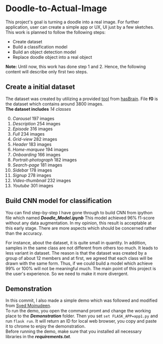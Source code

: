 # Doodle-to-Actual-Image
This project's goal is turning a doodle into a real image. For further application, user can create a simple app or UX, UI just by a few sketches. This work is planned to follow the following steps:
- Create dataset 
- Build a classification model 
- Build an object detection model
- Replace doodle object into a real object

**Note:** Until now, this work has done step 1 and 2. Hence, the following content will describe only first two steps. 

## Create a initial dataset 
The dataset was created by utilizing a provided [tool](http://draw.hasbrain.com/) from [hasBrain](http://www.hasbrain.com/). File **f0**  is the dataset which contains around 3800 images. <br>
**The dataset includes** *14 classes*

0. *Carousel* 197 images
1. *Description* 254 images
2. *Episode* 316 images
3. *Full* 234 images
4. *Grid-view* 282 images
5. *Header* 183 images
6. *Home-marquee* 194 images
7. *Onboarding* 166 images
8. *Portrait-photograph* 182 images
9. *Search-page* 181 images
10. *Sidebar* 178 images
11. *Signup* 278 images
12. *Video-thumbnail* 232 images
13. *Youtube* 301 images

## Build CNN model for classification 
You can find step-by-step I have gone through to build CNN from ipython file which named **_Doodle_Model.ipynb_**
This model achieved 96% f1-score without any data augmentation. In  my opinion, this result is acceptable at this early stage. There are more aspects which should be concerned rather than the accuracy. 

For instance, about the dataset, it is quite small in quantity. In addition, samples in the same class are not different from others too much. It leads to less variant in dataset. The reason is that the dataset was created by a group of about 12 members and at first, we agreed that each class will be drawn with the same form. Thus, if we could build a model which achieve 99% or 100% will not be meaningful much. The main point of this project is the user's experience. So we need to make it more divergent.        

## Demonstration
In this commit, I also made a simple demo which was followed and modified from [Syed Moinudeen](https://github.com/moinudeen/digit-recognizer-flask-cnn). <br>
To run the demo, you open the command promt and change the working place to the **_Demonstration_** folder. 
Then you set <code>set FLASK_APP=app1.py</code> and run <code>flask run</code>. It will return an ID for local web browser, you copy and paste it to chrome to enjoy the demonstration. <br>
Before running the demo, make sure that you installed all necessary libraries in the **_requirements.txt_**. 
